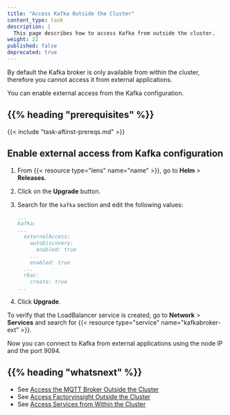 ```yaml
---
title: "Access Kafka Outside the Cluster"
content_type: task
description: |
  This page describes how to access Kafka from outside the cluster.
weight: 22
published: false
deprecated: true
---
```


<!-- overview -->

By default the Kafka broker is only available from within the cluster, therefore
you cannot access it from external applications.

You can enable external access from the Kafka configuration.

## {{% heading "prerequisites" %}}

{{< include "task-aftinst-prereqs.md" >}}

<!-- steps -->

## Enable external access from Kafka configuration

1. From {{< resource type="lens" name="name" >}}, go to **Helm** > **Releases**.
2. Click on the **Upgrade** button.
3. Search for the `kafka` section and edit the following values:

   ```yaml
   ...
   kafka:
   ...
     externalAccess:
       autoDiscovery:
         enabled: true
       ...
       enabled: true
     ...
     rbac:
       create: true
   ...
   ```

4. Click **Upgrade**.

To verify that the LoadBalancer service is created, go to **Network** > **Services**
and search for {{< resource type="service" name="kafkabroker-ext" >}}.

Now you can connect to Kafka from external applications using the node IP and
the port 9094.
<!-- discussion -->

<!-- Optional section; add links to information related to this topic. -->
## {{% heading "whatsnext" %}}

- See [Access the MQTT Broker Outside the Cluster](/docs/production-guide/administration/access-mqtt-outside-cluster)
- See [Access Factoryinsight Outside the Cluster](/docs/production-guide/administration/access-factoryinsight-outside-cluster)
- See [Access Services from Within the Cluster](/docs/production-guide/administration/access-services-from-cluster)
